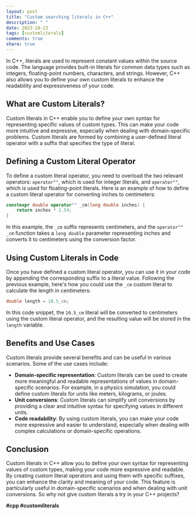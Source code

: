 ```yaml
---
layout: post
title: "Custom searching literals in C++"
description: " "
date: 2023-10-23
tags: [customliterals]
comments: true
share: true
---
```

In C++, literals are used to represent constant values within the source code. The language provides built-in literals for common data types such as integers, floating-point numbers, characters, and strings. However, C++ also allows you to define your own custom literals to enhance the readability and expressiveness of your code.

## What are Custom Literals?
Custom literals in C++ enable you to define your own syntax for representing specific values of custom types. This can make your code more intuitive and expressive, especially when dealing with domain-specific problems. Custom literals are formed by combining a user-defined literal operator with a suffix that specifies the type of literal.

## Defining a Custom Literal Operator
To define a custom literal operator, you need to overload the two relevant operators: `operator""`, which is used for integer literals, and `operator""`, which is used for floating-point literals. Here is an example of how to define a custom literal operator for converting inches to centimeters:

```cpp
constexpr double operator"" _cm(long double inches) {
    return inches * 2.54;
}
```

In this example, the `_cm` suffix represents centimeters, and the `operator"" _cm` function takes a `long double` parameter representing inches and converts it to centimeters using the conversion factor.

## Using Custom Literals in Code
Once you have defined a custom literal operator, you can use it in your code by appending the corresponding suffix to a literal value. Following the previous example, here's how you could use the `_cm` custom literal to calculate the length in centimeters:

```cpp
double length = 10.5_cm;
```

In this code snippet, the `10.5_cm` literal will be converted to centimeters using the custom literal operator, and the resulting value will be stored in the `length` variable.

## Benefits and Use Cases
Custom literals provide several benefits and can be useful in various scenarios. Some of the use cases include:

- **Domain-specific representation**: Custom literals can be used to create more meaningful and readable representations of values in domain-specific scenarios. For example, in a physics simulation, you could define custom literals for units like meters, kilograms, or joules.
- **Unit conversions**: Custom literals can simplify unit conversions by providing a clear and intuitive syntax for specifying values in different units.
- **Code readability**: By using custom literals, you can make your code more expressive and easier to understand, especially when dealing with complex calculations or domain-specific operations.

## Conclusion
Custom literals in C++ allow you to define your own syntax for representing values of custom types, making your code more expressive and readable. By creating custom literal operators and using them with specific suffixes, you can enhance the clarity and meaning of your code. This feature is particularly useful in domain-specific scenarios and when dealing with unit conversions. So why not give custom literals a try in your C++ projects?

**#cpp #customliterals**